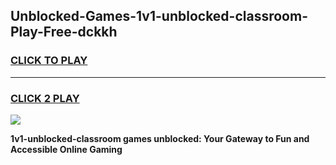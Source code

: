 
## Unblocked-Games-1v1-unblocked-classroom-Play-Free-dckkh
<h3>
<a href="https://premium76.site?title=1v1-unblocked-classroom&ref=18A1">CLICK TO PLAY</a></h3>
<hr>

<h3>
<a href="https://premium76.site?title=1v1-unblocked-classroom&ref=18A1">CLICK 2 PLAY</a>
  
</h3>

<a href="https://premium76.site?title=1v1-unblocked-classroom&ref=18A1"><img src="https://clearcache.store/games.png"></a>


**1v1-unblocked-classroom games unblocked: Your Gateway to Fun and Accessible Online Gaming**
